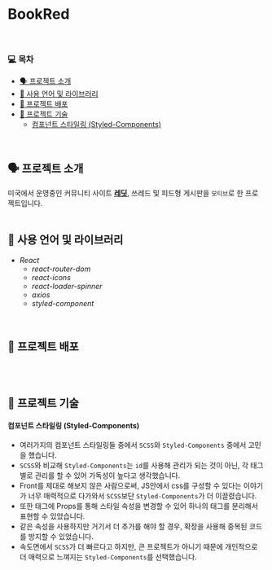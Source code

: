 # BookRed   
<br>

### 💻  목차
* [🗣 프로젝트 소개](#-프로젝트-소개)
* [🏫 사용 언어 및 라이브러리](#-사용-언어-및-라이브러리)
* [📀 프로젝트 배포](#-프로젝트-배포) 
* [📄 프로젝트 기술](#-프로젝트-기술)
  - [컴포넌트 스타일링 (Styled-Components)](#컴포넌트-스타일링-styled-components)
</br>

## 🗣 프로젝트 소개   
미국에서 운영중인 커뮤니티 사이트 [__레딧__](www.reddit.com, "Go Reddit"), 쓰레드 및 피드형 게시판을 `모티브`로 한 프로젝트입니다.
</br>
</br>

## 🏫 사용 언어 및 라이브러리
- *React*
  - *react-router-dom*
  - *react-icons*
  - *react-loader-spinner*
  - *axios*
  - *styled-component*  
</br>

## 📀 프로젝트 배포       

</br>
</br>

## 📄 프로젝트 기술

#### 컴포넌트 스타일링 (Styled-Components)
- 여러가지의 컴포넌트 스타일링들 중에서 `SCSS`와 `Styled-Components` 중에서 고민을 했습니다.
- `SCSS`와 비교해 `Styled-Components`는 `id`를 사용해 관리가 되는 것이 아닌, 각 태그별로 관리를 할 수 있어 가독성이 높다고 생각했습니다.
- Front를 제대로 해보지 않은 사람으로써, JS안에서 css를 구성할 수 있다는 이야기가 너무 매력적으로 다가와서 `SCSS`보단 `Styled-Components`가 더 이끌렸습니다.
- 또한 태그에 Props를 통해 스타일 속성을 변경할 수 있어 하나의 태그를 분리해서 표현할 수 있었습니다.
- 같은 속성을 사용하지만 거기서 더 추가를 해야 할 경우, 확장을 사용해 중복된 코드를 방지할 수 있었습니다.
- 속도면에서 `SCSS`가 더 빠르다고 하지만, 큰 프로젝트가 아니기 때문에 개인적으로 더 매력으로 느껴지는 `Styled-Components`를 선택했습니다.
